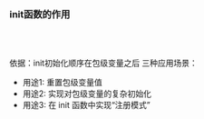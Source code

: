 ### init函数的作用

<br/>
</br>

依据：init初始化顺序在包级变量之后
三种应用场景：
- 用途1: 重置包级变量值
- 用途2: 实现对包级变量的复杂初始化
- 用途3: 在 init 函数中实现“注册模式”

